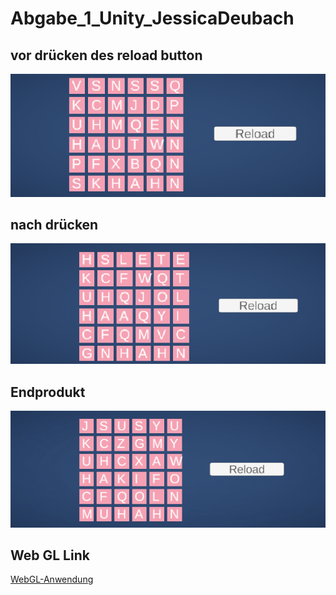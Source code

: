 # Abgabe_1_Unity_JessicaDeubach

## vor drücken des reload button
![Bild1](bild1.png)

## nach drücken
![Bild2](bild2.png)

## Endprodukt
![gif1](Movie_002.gif)

## Web GL Link
[WebGL-Anwendung](https://play.unity.com/p/webgl-builds-386783/edit)


